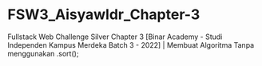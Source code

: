 # FSW3_Aisyawldr_Chapter-3
Fullstack Web Challenge Silver Chapter 3 [Binar Academy - Studi Independen Kampus Merdeka Batch 3 - 2022] | Membuat Algoritma Tanpa menggunakan .sort();
